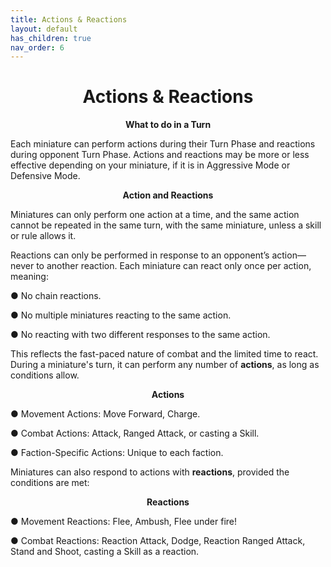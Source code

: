 ```yaml
---
title: Actions & Reactions
layout: default
has_children: true
nav_order: 6
---
```

<link rel="stylesheet" href="style.css">

<h1 style="text-align: center;"> Actions & Reactions</h1>

<p style="text-align: center;"><b> What to do in a Turn
</b></p>

Each miniature can perform actions during their Turn Phase and reactions during opponent Turn Phase. Actions and reactions may be more or less effective depending on your miniature, if it is in Aggressive Mode or Defensive Mode.


<p style="text-align: center;"><b> Action and Reactions</b></p>

Miniatures can only perform one action at a time, and the same action cannot be repeated in the same turn, with the same miniature, unless a skill or rule allows it.

Reactions can only be performed in response to an opponent’s action—never to another reaction. Each miniature can react only once per action, meaning:

● No chain reactions.

● No multiple miniatures reacting to the same action.

● No reacting with two different responses to the same action.

This reflects the fast-paced nature of combat and the limited time to react.
During a miniature's turn, it can perform any number of **actions**, as long as conditions allow.

<p style="text-align: center;"><b> Actions </b></p>

● Movement Actions: Move Forward, Charge.

● Combat Actions: Attack, Ranged Attack, or casting a Skill.

● Faction-Specific Actions: Unique to each faction.

Miniatures can also respond to actions with **reactions**, provided the conditions are met:

<p style="text-align: center;"><b> Reactions </b></p>

● Movement Reactions: Flee, Ambush, Flee under fire!

● Combat Reactions: Reaction Attack, Dodge, Reaction Ranged Attack, Stand and Shoot, casting a Skill as a reaction.











